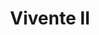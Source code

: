 ---
title: Vivente II
phone: (408) 448-2946
website: https://midpenproperty.midpen-housing.org/propertydetail?id=a0n46000003MN3fAAG
management: MidPen Property Management Corporation
location: "San Jose"
tags: []
---